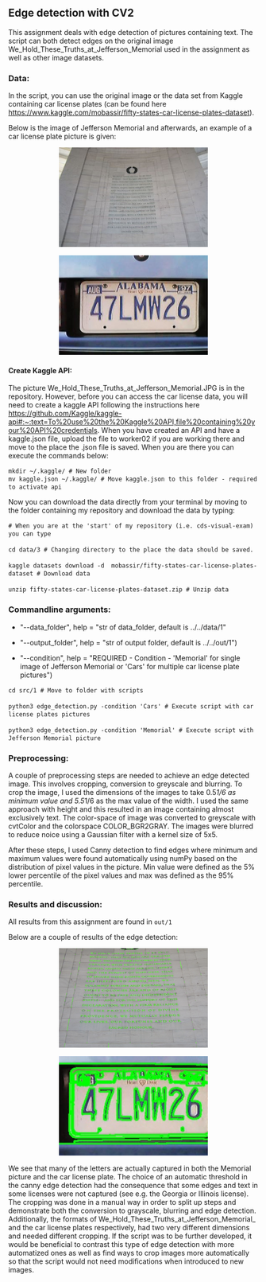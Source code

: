 ## Edge detection with CV2 

This assignment deals with edge detection of pictures containing text. The script can both detect edges on the original image We_Hold_These_Truths_at_Jefferson_Memorial used in the assignment as well as other image datasets. 

### Data:
In the script, you can use the original image or the data set from Kaggle containing car license plates (can be found here https://www.kaggle.com/mobassir/fifty-states-car-license-plates-dataset).

Below is the image of Jefferson Memorial and afterwards, an example of a car license plate picture is given: 

<p align="center">
  <a href="https://github.com/marmor97/cds-visual-exam">
    <img src="../../examples/We_Hold_These_Truths_at_Jefferson_Memorial_IMG_4729.JPG" alt="jefferson" width="300" height="200">
  </a>

<p align="center">
  <a href="https://github.com/marmor97/cds-visual-exam">
    <img src="../../examples/Alabama.jpg" alt="alabama" width="300" height="200">
  </a>   


#### Create Kaggle API:
The picture We_Hold_These_Truths_at_Jefferson_Memorial.JPG is in the repository. However, before you can access the car license data, you will need to create a kaggle API following the instructions here https://github.com/Kaggle/kaggle-api#:~:text=To%20use%20the%20Kaggle%20API,file%20containing%20your%20API%20credentials. When you have created an API and have a kaggle.json file, upload the file to worker02 if you are working there and move to the place the .json file is saved. When you are there you can execute the commands below:

```
mkdir ~/.kaggle/ # New folder 
mv kaggle.json ~/.kaggle/ # Move kaggle.json to this folder - required to activate api
```

Now you can download the data directly from your terminal by moving to the folder containing my repository and download the data by typing:

```
# When you are at the 'start' of my repository (i.e. cds-visual-exam) you can type

cd data/3 # Changing directory to the place the data should be saved.

kaggle datasets download -d  mobassir/fifty-states-car-license-plates-dataset # Download data

unzip fifty-states-car-license-plates-dataset.zip # Unzip data
```

### Commandline arguments:

- "--data_folder", help = "str of data_folder, default is ../../data/1"

- "--output_folder", help = "str of output folder, default is ../../out/1") 

- "--condition", help = "REQUIRED - Condition - 'Memorial' for single image of Jefferson Memorial or 'Cars' for multiple car license plate pictures")

```
cd src/1 # Move to folder with scripts

python3 edge_detection.py -condition 'Cars' # Execute script with car license plates pictures

python3 edge_detection.py -condition 'Memorial' # Execute script with Jefferson Memorial picture

```

### Preprocessing: 
A couple of preprocessing steps are needed to achieve an edge detected image. This involves cropping, conversion to greyscale and blurring. To crop the image, I used the dimensions of the images to take 0.5*1/6 as minimum value and 5.5*1/6 as the max value of the width. I used the same approach with height and this resulted in an image containing almost exclusively text. The color-space of image was converted to greyscale with cvtColor and the colorspace COLOR_BGR2GRAY. The images were blurred to reduce noice using a Gaussian filter with a kernel size of 5x5. 

After these steps, I used Canny detection to find edges where minimum and maximum values were found automatically using numPy based on the distribution of pixel values in the picture. Min value were defined as the 5% lower percentile of the pixel values and max was defined as the 95% percentile. 

### Results and discussion:
All results from this assignment are found in ```out/1```

Below are a couple of results of the edge detection:

<p align="center">
  <a href="https://github.com/marmor97/cds-visual-exam">
    <img src="../../examples/We_Hold_These_Truths_at_Jefferson_Memorial_IMG_4729_letters.jpg" alt="jefferson" width="300" height="200">
  </a>

<p align="center">
  <a href="https://github.com/marmor97/cds-visual-exam">
    <img src="../../examples/Alabama_letters.jpg" alt="alabama" width="300" height="200">
  </a>


We see that many of the letters are actually captured in both the Memorial picture and the car license plate. The choice of an automatic threshold in the canny edge detection had the consequence that some edges and text in some licenses were not captured (see e.g. the Georgia or Illinois license). The cropping was done in a manual way in order to split up steps and demonstrate both the conversion to grayscale, blurring and edge detection. Additionally, the formats of We_Hold_These_Truths_at_Jefferson_Memorial_ and the car license plates respectively, had two very different dimensions and needed different cropping. If the script was to be further developed, it would be beneficial to contrast this type of edge detection with more automatized ones as well as find ways to crop images more automatically so that the script would not need modifications when introduced to new images.
